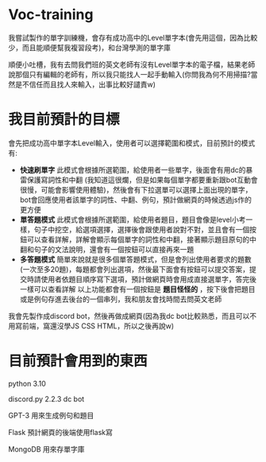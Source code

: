 # Voc-training
我嘗試製作的單字訓練機，會存有成功高中的Level單字本(會先用這個，因為比較少，而且能順便幫我複習段考)，和台灣學測的單字庫

順便小吐槽，我有去問我們班的英文老師有沒有Level單字本的電子檔，結果老師說那個只有編輯的老師有，所以我只能找人一起手動輸入(你問我為何不用掃描?當然是不信任而且找人來輸入，出事比較好譴責w)


# 我目前預計的目標
會先把成功高中單字本Level輸入，使用者可以選擇範圍和模式，目前預計的模式有:
* **快速刷單字** 此模式會根據所選範圍，給使用者一些單字，後面會有用dc的暴雷保護寫詞性和中翻 (我知道這很爛，但是如果每個單字都要重新跟bot互動會很慢，可能會影響使用體驗)，然後會有下拉選單可以選擇上面出現的單字，bot會回應使用者該單字的詞性、中翻、例句，預計做網頁的時候透過js作的更方便
* **單答題模式** 此模式會根據所選範圍，給使用者題目，題目會像是level小考一樣，句子中挖空，給選項選擇，選擇後會跟使用者說對不對，並且會有一個按鈕可以查看詳解，詳解會顯示每個單字的詞性和中翻，接著顯示題目原句的中翻和句子的文法說明，還會有一個按鈕可以直接再來一題
* **多答題模式** 簡單來說就是很多個單答題模式，但是會列出使用者要求的題數(一次至多20題)，每題都會列出選項，然後最下面會有按鈕可以提交答案，提交時請使用者依題目順序寫下選項，預計做網頁時會用成直接選單字，答完後一樣可以查看詳解
以上功能都會有一個按鈕是 **題目怪怪的** ，按下後會把題目或是例句存進去後台的一個串列，我和朋友會找時間去問英文老師

我會先製作成discord bot，然後再做成網頁(因為我dc bot比較熟悉，而且可以不用寫前端，窩還沒學JS CSS HTML，所以之後再說w)



# 目前預計會用到的東西
python 3.10

discord.py 2.2.3 dc bot

GPT-3 用來生成例句和題目

Flask 預計網頁的後端使用flask寫

MongoDB 用來存單字庫
